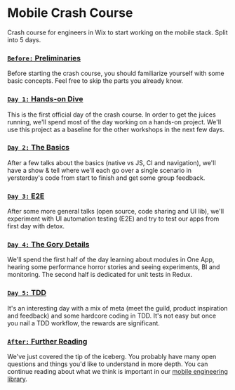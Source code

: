 # Mobile Crash Course
Crash course for engineers in Wix to start working on the mobile stack. Split into 5 days.

### [`Before:` Preliminaries](0-preliminaries.md)
Before starting the crash course, you should familiarize yourself with some basic concepts. Feel free to skip the parts you already know.

### [`Day 1:` Hands-on Dive](1-hands-on-dive.md)
This is the first official day of the crash course. In order to get the juices running, we'll spend most of the day working on a hands-on project. We'll use this project as a baseline for the other workshops in the next few days.

### [`Day 2:` The Basics](2-the-basics.md)
After a few talks about the basics (native vs JS, CI and navigation), we'll have a show & tell where we'll each go over a single scenario in yersterday's code from start to finish and get some group feedback.

### [`Day 3:` E2E](3-e2e.md)
After some more general talks (open source, code sharing and UI lib), we'll experiment with UI automation testing (E2E) and try to test our apps from first day with detox.

### [`Day 4:` The Gory Details](4-the-gory-details.md)
We'll spend the first half of the day learning about modules in One App, hearing some performance horror stories and seeing experiments, BI and monitoring. The second half is dedicated for unit tests in Redux.

### [`Day 5:` TDD](5-tdd.md)
It's an interesting day with a mix of meta (meet the guild, product inspiration and feedback) and some hardcore coding in TDD. It's not easy but once you nail a TDD workflow, the rewards are significant.

### [`After:` Further Reading](https://github.com/wix/mobile-engineering-library)
We've just covered the tip of the iceberg. You probably have many open questions and things you'd like to understand in more depth. You can continue reading about what we think is important in our [mobile engineering library](https://github.com/wix/mobile-engineering-library).

